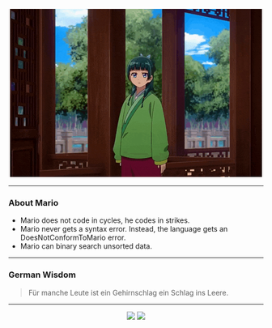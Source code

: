 <p align="center">
  <img src="assets/maomao.gif" />
</p>

---

### About Mario
- Mario does not code in cycles, he codes in strikes.
- Mario never gets a syntax error. Instead, the language gets an DoesNotConformToMario error.
- Mario can binary search unsorted data.

---

### German Wisdom
> Für manche Leute ist ein Gehirnschlag ein Schlag ins Leere.

---

<p align="center">
  <a>
    <img height="180em" src="https://github-readme-stats-eight-theta.vercel.app/api?username=Torfkopp&show_icons=true&theme=dark&include_all_commits=true&count_private=true"/>
  </a>
  <a href="https://github.com/Torfkopp?tab=repositories">
    <img height="180em" src="https://github-readme-stats-eight-theta.vercel.app/api/top-langs/?username=torfkopp&layout=compact&theme=dark&langs_count=8&hide=java"/>
  </a>
</p>
